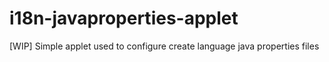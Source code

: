 # i18n-javaproperties-applet
[WIP] Simple applet used to configure create language java properties files
